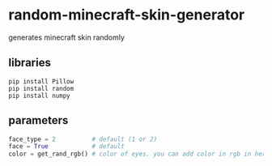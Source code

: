 # random-minecraft-skin-generator
generates minecraft skin randomly
## libraries
```
pip install Pillow
pip install random
pip install numpy
```
## parameters
```python
face_type = 2          # default (1 or 2)
face = True            # default
color = get_rand_rgb() # color of eyes. you can add color in rgb in here. example: color = (123, 123, 123)
```
